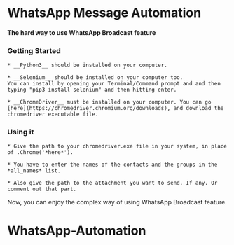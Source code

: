 # WhatsApp Message Automation
#### The hard way to use WhatsApp Broadcast feature

### Getting Started
    * __Python3__ should be installed on your computer.

    * __Selenium__ should be installed on your computer too.
    You can install by opening your Terminal/Command prompt and and then typing "pip3 install selenium" and then hitting enter.

    * __ChromeDriver__ must be installed on your computer. You can go [here](https://chromedriver.chromium.org/downloads), and download the chromedriver executable file.
    
### Using it 
    * Give the path to your chromedriver.exe file in your system, in place of .Chrome('*here*').

    * You have to enter the names of the contacts and the groups in the *all_names* list.

    * Also give the path to the attachment you want to send. If any. Or comment out that part.

Now, you can enjoy the complex way of using WhatsApp Broadcast feature.

# WhatsApp-Automation
